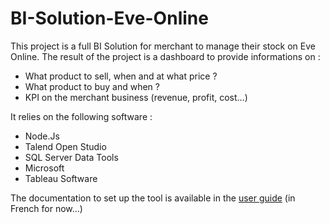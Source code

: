 # BI-Solution-Eve-Online
This project is a full BI Solution for merchant to manage their stock on Eve Online.
The result of the project is a dashboard to provide informations on :
 * What product to sell, when and at what price ?
 * What product to buy and when ?
 * KPI on the merchant business (revenue, profit, cost...)

It relies on the following software :
 * Node.Js
 * Talend Open Studio
 * SQL Server Data Tools
 * Microsoft 
 * Tableau Software

The documentation to set up the tool is available in the [user guide](https://github.com/hugoR23/BI-Solution-Eve-Online/blob/master/Guide_d_installation.pdf) (in French for now...)

